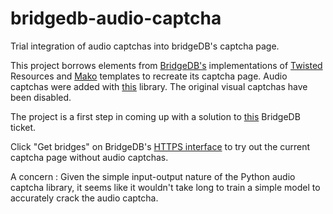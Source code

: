 # bridgedb-audio-captcha
Trial integration of audio captchas into bridgeDB's captcha page.

This project borrows elements from [BridgeDB's](https://bridges.torproject.org/) implementations of [Twisted](https://twistedmatrix.com/trac/) Resources and [Mako](https://www.makotemplates.org/) templates to recreate its captcha page. Audio captchas 
were added with [this](https://github.com/lepture/captcha) library. The original visual captchas have been disabled.

The project is a first step in coming up with a solution to [this](https://trac.torproject.org/projects/tor/ticket/10831) BridgeDB ticket.

Click "Get bridges" on BridgeDB's [HTTPS interface](https://bridges.torproject.org/) to try out the current captcha page without audio captchas.

A concern :
Given the simple input-output nature of the Python audio captcha library, it seems like it wouldn't take long to train a simple model to
accurately crack the audio captcha.

